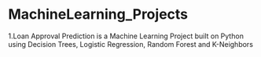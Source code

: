 # MachineLearning_Projects
1.Loan Approval Prediction is a Machine Learning Project built on Python using Decision Trees, Logistic Regression, Random Forest and K-Neighbors
